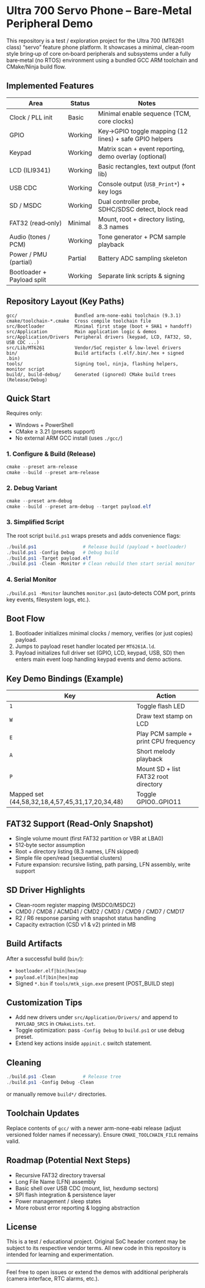 # Ultra 700 Servo Phone – Bare‑Metal Peripheral Demo

This repository is a test / exploration project for the Ultra 700 (MT6261 class) “servo” feature phone platform. It showcases a minimal, clean-room style bring‑up of core on‑board peripherals and subsystems under a fully bare‑metal (no RTOS) environment using a bundled GCC ARM toolchain and CMake/Ninja build flow.

## Implemented Features
| Area | Status | Notes |
|------|--------|-------|
| Clock / PLL init | Basic | Minimal enable sequence (TCM, core clocks) |
| GPIO | Working | Key→GPIO toggle mapping (12 lines) + safe GPIO helpers |
| Keypad | Working | Matrix scan + event reporting, demo overlay (optional) |
| LCD (ILI9341) | Working | Basic rectangles, text output (font lib) |
| USB CDC | Working | Console output (`USB_Print*`) + key logs |
| SD / MSDC | Working | Dual controller probe, SDHC/SDSC detect, block read |
| FAT32 (read‑only) | Minimal | Mount, root + directory listing, 8.3 names |
| Audio (tones / PCM) | Working | Tone generator + PCM sample playback |
| Power / PMU (partial) | Partial | Battery ADC sampling skeleton |
| Bootloader + Payload split | Working | Separate link scripts & signing |

## Repository Layout (Key Paths)
```
gcc/                     Bundled arm-none-eabi toolchain (9.3.1)
cmake/toolchain-*.cmake  Cross compile toolchain file
src/Bootloader           Minimal first stage (boot + SHA1 + handoff)
src/Application          Main application logic & demos
src/Application/Drivers  Peripheral drivers (keypad, LCD, FAT32, SD, USB CDC ...)
src/Lib/MT6261           Vendor/SoC register & low-level drivers
bin/                     Build artifacts (.elf/.bin/.hex + signed .bin)
tools/                   Signing tool, ninja, flashing helpers, monitor script
build/, build-debug/     Generated (ignored) CMake build trees (Release/Debug)
```

## Quick Start
Requires only:
- Windows + PowerShell
- CMake ≥ 3.21 (presets support)
- No external ARM GCC install (uses `./gcc/`)

### 1. Configure & Build (Release)
```powershell
cmake --preset arm-release
cmake --build --preset arm-release
```

### 2. Debug Variant
```powershell
cmake --preset arm-debug
cmake --build --preset arm-debug --target payload.elf
```

### 3. Simplified Script
The root script `build.ps1` wraps presets and adds convenience flags:
```powershell
./build.ps1                 # Release build (payload + bootloader)
./build.ps1 -Config Debug   # Debug build
./build.ps1 -Target payload.elf
./build.ps1 -Clean -Monitor # Clean rebuild then start serial monitor
```

### 4. Serial Monitor
`./build.ps1 -Monitor` launches `monitor.ps1` (auto‑detects COM port, prints key events, filesystem logs, etc.).

## Boot Flow
1. Bootloader initializes minimal clocks / memory, verifies (or just copies) payload.
2. Jumps to payload reset handler located per `MT6261A.ld`.
3. Payload initializes full driver set (GPIO, LCD, keypad, USB, SD) then enters main event loop handling keypad events and demo actions.

## Key Demo Bindings (Example)
| Key | Action |
|-----|--------|
| `1` | Toggle flash LED |
| `W` | Draw text stamp on LCD |
| `E` | Play PCM sample + print CPU frequency |
| `A` | Short melody playback |
| `P` | Mount SD + list FAT32 root directory |
| Mapped set (44,58,32,18,4,57,45,31,17,20,34,48) | Toggle GPIO0..GPIO11 |

## FAT32 Support (Read‑Only Snapshot)
- Single volume mount (first FAT32 partition or VBR at LBA0)
- 512‑byte sector assumption
- Root + directory listing (8.3 names, LFN skipped)
- Simple file open/read (sequential clusters)
- Future expansion: recursive listing, path parsing, LFN assembly, write support

## SD Driver Highlights
- Clean-room register mapping (MSDC0/MSDC2)
- CMD0 / CMD8 / ACMD41 / CMD2 / CMD3 / CMD9 / CMD7 / CMD17
- R2 / R6 response parsing with snapshot status handling
- Capacity extraction (CSD v1 & v2) printed in MB

## Build Artifacts
After a successful build (`bin/`):
- `bootloader.elf|bin|hex|map`
- `payload.elf|bin|hex|map`
- Signed `*.bin` if `tools/mtk_sign.exe` present (POST_BUILD step)

## Customization Tips
- Add new drivers under `src/Application/Drivers/` and append to `PAYLOAD_SRCS` in `CMakeLists.txt`.
- Toggle optimization: pass `-Config Debug` to `build.ps1` or use debug preset.
- Extend key actions inside `appinit.c` switch statement.

## Cleaning
```powershell
./build.ps1 -Clean          # Release tree
./build.ps1 -Config Debug -Clean
```
or manually remove `build*/` directories.

## Toolchain Updates
Replace contents of `gcc/` with a newer arm-none-eabi release (adjust versioned folder names if necessary). Ensure `CMAKE_TOOLCHAIN_FILE` remains valid.

## Roadmap (Potential Next Steps)
- Recursive FAT32 directory traversal
- Long File Name (LFN) assembly
- Basic shell over USB CDC (mount, list, hexdump sectors)
- SPI flash integration & persistence layer
- Power management / sleep states
- More robust error reporting & logging abstraction

## License
This is a test / educational project. Original SoC header content may be subject to its respective vendor terms. All new code in this repository is intended for learning and experimentation.

---
Feel free to open issues or extend the demos with additional peripherals (camera interface, RTC alarms, etc.).